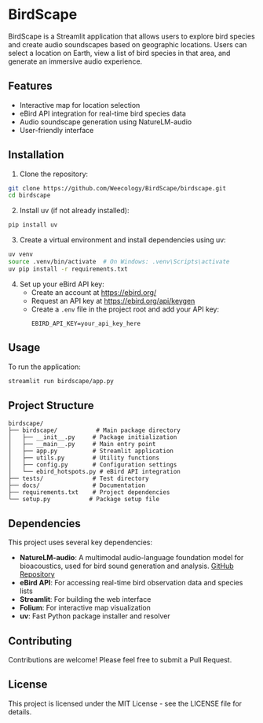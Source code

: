 # BirdScape

BirdScape is a Streamlit application that allows users to explore bird species and create audio soundscapes based on geographic locations. Users can select a location on Earth, view a list of bird species in that area, and generate an immersive audio experience.

## Features

- Interactive map for location selection
- eBird API integration for real-time bird species data
- Audio soundscape generation using NatureLM-audio
- User-friendly interface

## Installation

1. Clone the repository:
```bash
git clone https://github.com/Weecology/BirdScape/birdscape.git
cd birdscape
```

2. Install uv (if not already installed):
```bash
pip install uv
```

3. Create a virtual environment and install dependencies using uv:
```bash
uv venv
source .venv/bin/activate  # On Windows: .venv\Scripts\activate
uv pip install -r requirements.txt
```

4. Set up your eBird API key:
   - Create an account at https://ebird.org/
   - Request an API key at https://ebird.org/api/keygen
   - Create a `.env` file in the project root and add your API key:
     ```
     EBIRD_API_KEY=your_api_key_here
     ```

## Usage

To run the application:

```bash
streamlit run birdscape/app.py
```

## Project Structure

```
birdscape/
├── birdscape/           # Main package directory
│   ├── __init__.py     # Package initialization
│   ├── __main__.py     # Main entry point
│   ├── app.py          # Streamlit application
│   ├── utils.py        # Utility functions
│   ├── config.py       # Configuration settings
│   └── ebird_hotspots.py # eBird API integration
├── tests/              # Test directory
├── docs/               # Documentation
├── requirements.txt    # Project dependencies
└── setup.py           # Package setup file
```

## Dependencies

This project uses several key dependencies:

- **NatureLM-audio**: A multimodal audio-language foundation model for bioacoustics, used for bird sound generation and analysis. [GitHub Repository](https://github.com/earthspecies/NatureLM-audio)
- **eBird API**: For accessing real-time bird observation data and species lists
- **Streamlit**: For building the web interface
- **Folium**: For interactive map visualization
- **uv**: Fast Python package installer and resolver

## Contributing

Contributions are welcome! Please feel free to submit a Pull Request.

## License

This project is licensed under the MIT License - see the LICENSE file for details. 
